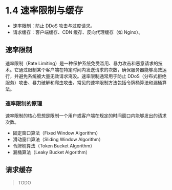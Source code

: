 # 1.4 速率限制与缓存

- 速率限制：防止 DDoS 攻击与过度请求。
- 请求缓存：客户端缓存、CDN 缓存、反向代理缓存（如 Nginx）。

## 速率限制

速率限制（Rate Limiting）是一种保护系统免受滥用、暴力攻击和恶意请求的技术。它通过限制某个客户端在特定时间内发送请求的次数，确保服务器能够高效运行，并避免系统被大量无效请求淹没。速率限制通常用于防止 DDoS（分布式拒绝服务）攻击、暴力破解和爬虫攻击。常见的速率限制方法包括令牌桶算法和漏桶算法。

### 速率限制的原理

速率限制的核心思想是限制一个用户或客户端在规定的时间窗口内能够发出的请求次数。

- 固定窗口算法（Fixed Window Algorithm）
- 滑动窗口算法（Sliding Window Algorithm）
- 令牌桶算法（Token Bucket Algorithm）
- 漏桶算法（Leaky Bucket Algorithm）

## 请求缓存

> TODO
